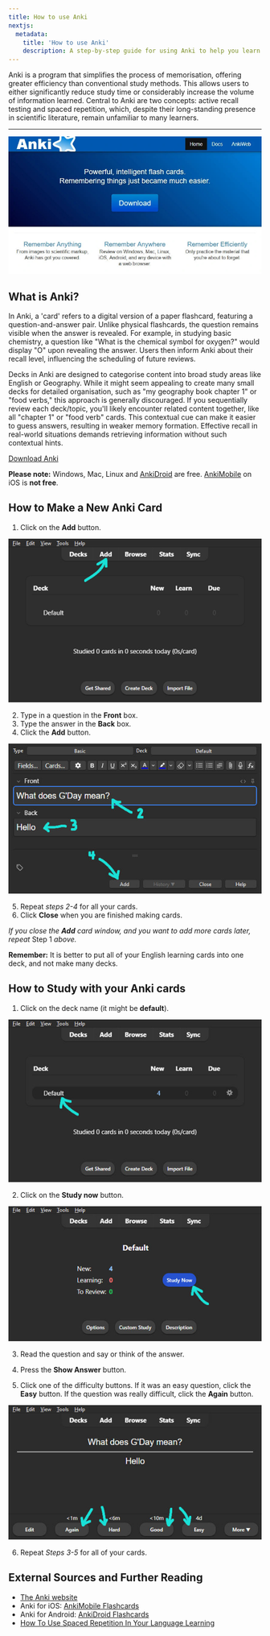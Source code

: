 ```yaml
---
title: How to use Anki
nextjs:
  metadata:
    title: 'How to use Anki'
    description: A step-by-step guide for using Anki to help you learn English faster.
---
```


Anki is a program that simplifies the process of memorisation, offering greater efficiency than conventional study methods. This allows users to either significantly reduce study time or considerably increase the volume of information learned. Central to Anki are two concepts: active recall testing and spaced repetition, which, despite their long-standing presence in scientific literature, remain unfamiliar to many learners.

---

![A screenshot of the Anki website in November 2023](https://github.com/JessBaxter/images/blob/main/articles/anki-website.jpg?raw=true)

## What is Anki?

In Anki, a 'card' refers to a digital version of a paper flashcard, featuring a question-and-answer pair. Unlike physical flashcards, the question remains visible when the answer is revealed. For example, in studying basic chemistry, a question like "What is the chemical symbol for oxygen?" would display "O" upon revealing the answer. Users then inform Anki about their recall level, influencing the scheduling of future reviews.

Decks in Anki are designed to categorise content into broad study areas like English or Geography. While it might seem appealing to create many small decks for detailed organisation, such as "my geography book chapter 1" or "food verbs," this approach is generally discouraged. If you sequentially review each deck/topic, you'll likely encounter related content together, like all "chapter 1" or "food verb" cards. This contextual cue can make it easier to guess answers, resulting in weaker memory formation. Effective recall in real-world situations demands retrieving information without such contextual hints.

[Download Anki](https://apps.ankiweb.net/)

**Please note:** Windows, Mac, Linux and [AnkiDroid](https://play.google.com/store/apps/details?id=com.ichi2.anki&pli=1) are free. [AnkiMobile](https://apps.apple.com/us/app/ankimobile-flashcards/id373493387) on iOS is **not free**.

## How to Make a New Anki Card

1. Click on the **Add** button.

![Screenshot of the main Anki window with an arrow pointing to the Add button.](https://github.com/JessBaxter/images/blob/main/articles/add-note.jpg?raw=true)

2. Type in a question in the **Front** box.
3. Type the answer in the **Back** box.
4. Click the **Add** button.

![Screenshot of the Add window with a question in the Front field and an answer in the Back field.](https://github.com/JessBaxter/images/blob/main/articles/make-card.jpg?raw=true)

5. Repeat _steps 2-4_ for all your cards.
6. Click **Close** when you are finished making cards.

_If you close the **Add** card window, and you want to add more cards later, repeat_ Step 1 _above._

**Remember:** It is better to put all of your English learning cards into one deck, and not make many decks.

## How to Study with your Anki cards

1. Click on the deck name (it might be **default**).

![Screenshot of the main window with an arrow pointing to a deck name.](https://github.com/JessBaxter/images/blob/main/articles/choose-deck.jpg?raw=true)

2. Click on the **Study now** button.

![Screenshot of the deck window with an arrow pointing to the Study now button.](https://github.com/JessBaxter/images/blob/main/articles/study-now.jpg?raw=true)

3. Read the question and say or think of the answer.

4. Press the **Show Answer** button.

5. Click one of the difficulty buttons. If it was an easy question, click the **Easy** button. If the question was really difficult, click the **Again** button.

![Screenshot of the card window with arrows pointing to the four difficulty buttons.](https://github.com/JessBaxter/images/blob/main/articles/rate-card.jpg?raw=true)

6. Repeat _Steps 3-5_ for all of your cards.

## External Sources and Further Reading

- [The Anki website](https://apps.ankiweb.net/)
- Anki for iOS: [AnkiMobile Flashcards](https://apps.apple.com/us/app/ankimobile-flashcards/id373493387)
- Anki for Android: [AnkiDroid Flashcards](https://play.google.com/store/apps/details?id=com.ichi2.anki)
- [How To Use Spaced Repetition In Your Language Learning](https://www.babbel.com/en/magazine/spaced-repetition-language-learning)
